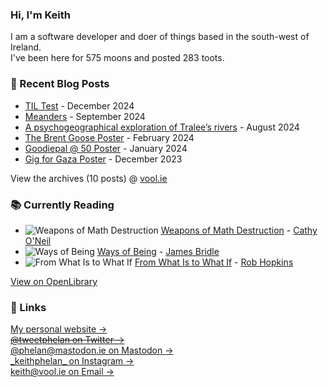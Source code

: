 ### Hi, I'm Keith

I am a software developer and doer of things based in the south-west of Ireland.     
I've been here for <!-- writing_moons starts -->575<!-- writing_moons ends --> moons and posted <!-- writing_toots starts -->283<!-- writing_toots ends --> toots.

### 📝 Recent Blog Posts

<!-- writing starts -->
* [TIL Test](https://vool.ie/til-test/) - December 2024
* [Meanders](https://vool.ie/meanders/) - September 2024
* [A psychogeographical exploration of Tralee’s rivers](https://vool.ie/a-psychogeographical-exploration-of-tralees-rivers/) - August 2024
* [The Brent Goose Poster](https://vool.ie/the-brent-goose-poster/) - February 2024
* [Goodiepal @ 50 Poster](https://vool.ie/goodiepal-poster/) - January 2024
* [Gig for Gaza Poster](https://vool.ie/gig-for-gaza-poster/) - December 2023
<!-- writing ends -->

View the archives (<!-- writing_count starts -->10<!-- writing_count ends --> posts) @ [vool.ie](https://vool.ie)

### 📚 Currently Reading    
<!-- reading starts -->
* ![Weapons of Math Destruction](https://covers.openlibrary.org/b/olid/OL26427189M-M.jpg) [Weapons of Math Destruction](https://openlibrary.org/works/OL17840708W) - [Cathy O'Neil](https://openlibrary.org/authors/OL7412371A)
* ![Ways of Being](https://covers.openlibrary.org/b/olid/OL38803755M-M.jpg) [Ways of Being](https://openlibrary.org/works/OL26003614W) - [James Bridle](https://openlibrary.org/authors/OL7421254A)
* ![From What Is to What If](https://covers.openlibrary.org/b/olid/OL28362637M-M.jpg) [From What Is to What If](https://openlibrary.org/works/OL20934860W) - [Rob Hopkins](https://openlibrary.org/authors/OL5184095A)
<!-- reading ends -->
[View on OpenLibrary](https://openlibrary.org/people/phelan5959)

### 🔗 Links   
[My personal website &rarr;](https://vool.ie/)    
~~[@tweetphelan on Twitter &rarr;](https://twitter.com/tweetphelan)~~    
[@phelan@mastodon.ie on Mastodon &rarr;](https://mastodon.ie/@phelan)    
[\_keithphelan\_ on Instagram &rarr;](https://www.instagram.com/_keithphelan_/)   
[keith@vool.ie on Email &rarr;](mailto:keith@vool.ie)
